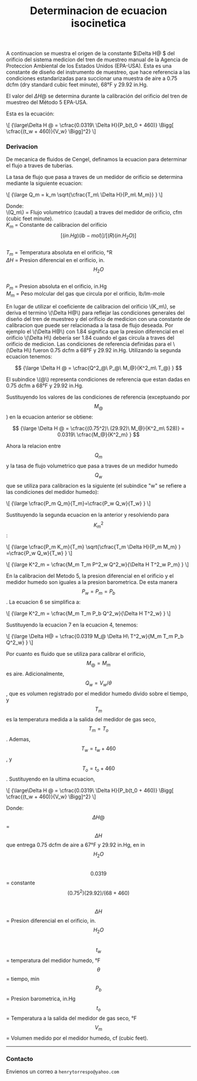 ﻿---
title: Determinacion de ecuacion isocinetica
description: Derivacion de ecuacion isocinetica.
categories: 
  - Blog
  - emisiones
comments: true
---

A continuacion se muestra el origen de la constante $\Delta H@ $ del orificio del sistema medicion del tren de muestreo manual de la Agencia de Proteccion Ambiental  de los Estados Unidos (EPA-USA). Esta es una constante de diseño del instrumento de muestreo, que hace referencia a las condiciones estandarizadas para succionar una muestra de aire a 0.75 dcfm (dry standard cubic feet minute), 68°F y 29.92 in.Hg.

El valor del $\Delta H@$ se determina durante la calibración del orificio del tren de muestreo del Método 5 EPA-USA.

Esta es la ecuación:

\\[
{\large\Delta H @ = \cfrac{0.0319\ \Delta H}{P_b(t_0 + 460)} \Bigg[ \cfrac{(t_w + 460)}{V_w} \Bigg]^2}
\\]

### Derivacion

De mecanica de fluidos de Cengel, definamos la ecuacion para determinar el flujo a traves de tuberias.

La tasa de flujo que pasa a traves de un medidor de orificio se determina mediante la siguiente ecuacion:

\\[
{\large Q_m = k_m \sqrt{\cfrac{T_m\ \Delta H}{P_m\ M_m}} }
\\]

Donde:<br>
\\(Q_m\\) = Flujo volumetrico (caudal) a traves del medidor de orificio, cfm (cubic feet minute).<br>
$K_m$ = Constante de calibracion del orificio $${[(in. Hg)(lb-mol)]/[(R)(in. H_2O)]}$$<br>
$T_m$ = Temperatura absoluta en el orificio, °R<br>
$\Delta H$ = Presion diferencial en el orificio, in.$$H_2O$$<br>
$P_m$ = Presion absoluta en el orificio, in.Hg<br>
$M_m$ = Peso molcular del gas que circula por el orificio, lb/lm-mole<br>

En lugar de utilizar el coeficiente de calibracion del orificio \\(K_m\\), se deriva el termino \\(\Delta H@\\) para reflejar las condiciones generales del diseño del tren de muestreo y del orificio de medicion con una constante de calibracion que puede ser relacionada a la tasa de flujo deseada. Por ejemplo el \\(\Delta H@\\) con 1.84 significa que la presion diferencial en el orificio \\(\Delta H\\) debería ser 1.84 cuando el gas circula a traves del orificio de medicion. Las condiciones de referencia definidas para el \\(\Delta H\\) fueron 0.75 dcfm a 68°F y 29.92 in.Hg. Utilizando la segunda ecuacion tenemos:

$$
{\large \Delta H @ = \cfrac{Q^2_@\ P_@\ M_@}{K^2_m\ T_@} }
$$

El subindice \\(@\\) representa condiciones de referencia que estan dadas en 0.75 dcfm a 68°F y 29.92 in.Hg.

Sustituyendo los valores de las condiciones de referencia (exceptuando por $$M_@$$) en la ecuacion anterior se obtiene:

$$
{\large \Delta H @ = \cfrac{(0.75^2)\ (29.92)\ M_@}{K^2_m\ 528)} = 0.0319\ \cfrac{M_@}{K^2_m} }
$$

Ahora la relacion entre $$Q_m$$ y la tasa de flujo volumetrico que pasa a traves de un medidor humedo $$Q_w$$ que se utiliza para calibracion es la siguiente (el subindice "w" se refiere a las condiciones del medidor humedo):

\\[
{\large \cfrac{P_m Q_m}{T_m}=\cfrac{P_w Q_w}{T_w}  }
\\]

Sustituyendo la segunda ecuacion en la anterior y resolviendo para $$K^2_m$$:

\\[
{\large \cfrac{P_m K_m}{T_m} \sqrt{\cfrac{T_m \Delta H}{P_m M_m} } =\cfrac{P_w Q_w}{T_w}  }
\\]

\\[
{\large K^2_m = \cfrac{M_m T_m P^2_w Q^2_w}{\Delta H T^2_w P_m} }
\\]

En la calibracion del Metodo 5, la presion diferencial en el orificio y el medidor humedo son iguales a la presion barometrica. De esta manera $$P_w = P_m = P_b$$. La ecuacion 6 se simplifica a:

\\[
{\large K^2_m = \cfrac{M_m T_m P_b Q^2_w}{\Delta H T^2_w} }
\\]

Sustituyendo la ecuacion 7 en la ecuacion 4, tenemos:

\\[
{\large \Delta H@ = \cfrac{0.0319 M_@ \Delta H\ T^2_w}{M_m T_m P_b Q^2_w} }
\\]

Por cuanto es fluido que se utiliza para calibrar el orificio, $$M_@ = M_m$$ es aire. Adicionalmente, $$Q_w = V_w/ \theta$$, que es volumen registrado por el medidor humedo divido sobre el tiempo, y $$T_m$$ es la temperatura medida a la salida del medidor de gas seco, $$T_m = T_o$$.  Ademas, $$T_w = t_w + 460$$, y $$T_o = t_o + 460$$.  Sustituyendo en la ultima ecuacion,


\\[
{\large\Delta H @ = \cfrac{0.0319\ \Delta H}{P_b(t_0 + 460)} \Bigg[ \cfrac{(t_w + 460)}{V_w} \Bigg]^2}
\\]

Donde:<br>
$$\Delta H@$$ = $$\Delta H$$ que entrega 0.75 dcfm de aire a 67°F y 29.92 in.Hg, en in $$H_2O$$<br>
$$0.0319$$ = constante $$(0.75^2)(29.92)/(68 + 460)$$<br>
$$\Delta H$$ = Presion diferencial en el orificio, in. $$H_2O$$<br>
$$t_w$$ = temperatura del medidor humedo, °F<br>
$$\theta$$ = tiempo, min<br>
$$P_b$$ = Presion barometrica, in.Hg<br>
$$t_o$$ = Temperatura a la salida del medidor de gas seco, °F<br>
$$V_m$$ = Volumen medido por el medidor humedo, cf (cubic feet).<br>

<hr>

### Contacto

Envienos un correo a `henrytorrespo@yahoo.com`
